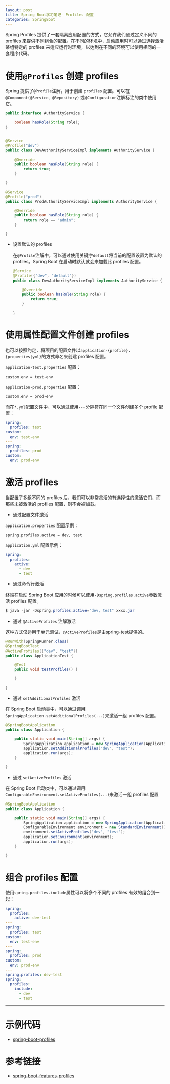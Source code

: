 ```yaml
---
layout: post
title: Spring Boot学习笔记- Profiles 配置
categories: SpringBoot
---
```


Spring Profiles 提供了一套隔离应用配置的方式，它允许我们通过定义不同的 profiles 来提供不同组合的配置。在不同的环境中，启动应用时可以通过选择激活某组特定的 profiles 来适应运行时环境，以达到在不同的环境可以使用相同的一套程序代码。

# 使用`@Profiles` 创建 profiles

Spring 提供了`@Profile`注解，用于创建 `profiles` 配置。可以在`@Component(@Service、@Repository)` 或`@Configuration`注解标注的类中使用它。

```java
public interface AuthorityService {

    boolean hasRole(String role);
}


@Service
@Profile("dev")
public class DevAuthorityServiceImpl implements AuthorityService {

    @Override
    public boolean hasRole(String role) {
        return true;
    }

}

@Service
@Profile("prod")
public class ProdAuthorityServiceImpl implements AuthorityService {

    @Override
    public boolean hasRole(String role) {
        return role == "admin";
    }

}
```

- 设置默认的 profiles

  在`@Profile`注解中，可以通过使用关键字`default`将当前的配置设置为默认的 profiles。Spring Boot 在启动时默认就会来加载此 profiles 配置。

  ```java
  @Service
  @Profile({"dev", "default"})
  public class DevAuthorityServiceImpl implements AuthorityService {

      @Override
      public boolean hasRole(String role) {
          return true;
      }

  }
  ```

# 使用属性配置文件创建 profiles

也可以按照约定，将项目的配置文件以`application-{profile}.{properties|yml}`的方式命名来创建 profiles 配置。

`application-test.properties` 配置：

```properties
custom.env = test-env
```

`application-prod.properties` 配置：

```properties
custom.env = prod-env
```

而在`*.yml`配置文件中，可以通过使用`---`分隔符在同一个文件创建多个 profile 配置：

```yaml
spring:
  profiles: test
custom:
  env: test-env
---
spring:
  profiles: prod
custom:
  env: prod-env
```

# 激活 profiles

当配置了多组不同的 profiles 后，我们可以非常灵活的有选择性的激活它们，而那些未被激活的 profiles 配置，则不会被加载。

- 通过配置文件激活

`application.properties` 配置示例：

```properties
spring.profiles.active = dev, test
```

`application.yml` 配置示例：

```yaml
spring:
  profiles:
    active:
      - dev
      - test
```

- 通过命令行激活

终端在启动 Spring Boot 应用的时候可以使用`-Dspring.profiles.active`参数激活 profiles 配置。

```java
$ java -jar -Dspring.profiles.active="dev, test" xxxx.jar
```

- 通过 `@ActiveProfiles` 注解激活

这种方式仅适用于单元测试，`@ActiveProfiles`是由spring-test提供的。

```java
@RunWith(SpringRunner.class)
@SpringBootTest
@ActiveProfiles({"dev", "test"})
public class ApplicationTest {

    @Test
    public void testProfiles() {

    }

}
```

- 通过 `setAdditionalProfiles` 激活

在 Spring Boot 启动类中，可以通过调用`SpringApplication.setAdditionalProfiles(...)`来激活一组 profiles 配置。

```java
@SpringBootApplication
public class Application {

    public static void main(String[] args) {
        SpringApplication application = new SpringApplication(Application.class);
        application.setAdditionalProfiles("dev", "test");
        application.run(args);
    }

}
```

- 通过 `setActiveProfiles` 激活

在 Spring Boot 启动类中，可以通过调用`ConfigurableEnvironment.setActiveProfiles(...)`来激活一组 profiles 配置

```java
@SpringBootApplication
public class Application {

    public static void main(String[] args) {
        SpringApplication application = new SpringApplication(Application.class);
        ConfigurableEnvironment environment = new StandardEnvironment();
        environment.setActiveProfiles("dev", "test");
        application.setEnvironment(environment);
        application.run(args);
    }

}
```

# 组合 profiles 配置

使用`spring.profiles.include`属性可以将多个不同的 profiles 有效的组合到一起：

```yaml
spring:
  profiles:
    active: dev-test
---
spring:
  profiles: test
custom:
  env: test-env
---
spring:
  profiles: prod
custom:
  env: prod-env
---
spring.profiles: dev-test
spring:
  profiles:
    include:
      - dev
      - test
```

--------------------------------------------------------------------------------

# 示例代码

- [spring-boot-profiles](https://github.com/xiaokuicui/spring-boot-cloud-learning-examples/tree/master/spring-boot-profiles)

# 参考链接

- [spring-boot-features-profiles](https://docs.spring.io/spring-boot/docs/2.0.1.RELEASE/reference/htmlsingle/#boot-features-profiles)
